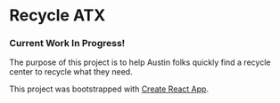 # Recycle ATX
### Current Work In Progress! 

The purpose of this project is to help Austin folks quickly find a recycle center to recycle what they need.

This project was bootstrapped with [Create React App](https://github.com/facebook/create-react-app).

